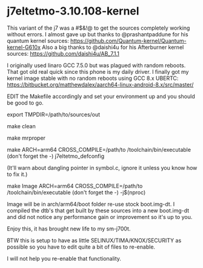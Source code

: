 # j7eltetmo-3.10.108-kernel


This variant of the j7 was a #$&!@ to get the sources completely working without errors. I almost gave up but thanks to @prashantpaddune for his quantum kernel sources: https://github.com/Quantum-kernel/Quantum-kernel-G610x
Also a big thanks to @daishi4u for his Afterburner kernel sources: https://github.com/daishi4u/AB_7.1.1

I originally used linaro GCC 7.5.0 but was plagued with random reboots. That got old real quick since this phone is my daily driver. 
I finally got my kernel image stable with no random reboots using GCC 8.x UBERTC: https://bitbucket.org/matthewdalex/aarch64-linux-android-8.x/src/master/

EDIT the Makefile accordingly and set your environment up and you should be good to go. 

export TMPDIR=/path/to/sources/out

make clean

make mrproper 

make ARCH=arm64 CROSS_COMPILE=/path/to /toolchain/bin/executable (don't forget the -) j7eltetmo_defconfig

(It'll warn about dangling pointer in symbol.c, ignore it unless you know how to 
fix it.) 

make Image ARCH=arm64 CROSS_COMPILE=/path/to /toolchain/bin/executable (don't forget the -) -j$(nproc) 

Image will be in arch/arm64/boot folder re-use stock boot.img-dt. I compiled the dtb's that get built by these sources into a new boot.img-dt and did not notice any performance gain or improvement so it's up to you.

Enjoy this, it has brought new life to my sm-j700t. 

BTW this is setup to have as little SELINUX/TIMA/KNOX/SECURITY as possible so you have to edit quite a bit of files to re-enable.

I will not help you re-enable that functionality. 

